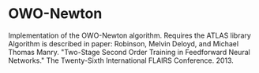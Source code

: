 # OWO-Newton
Implementation of the OWO-Newton algorithm.  Requires the ATLAS library 
Algorithm is described in paper:
Robinson, Melvin Deloyd, and Michael Thomas Manry. "Two-Stage Second Order Training in Feedforward Neural Networks." The Twenty-Sixth International FLAIRS Conference. 2013.


